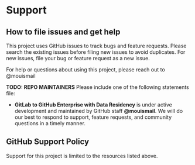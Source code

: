 # Support 

## How to file issues and get help

This project uses GitHub issues to track bugs and feature requests. Please search the existing issues before filing new issues to avoid duplicates. For new issues, file your bug or feature request as a new issue.

For help or questions about using this project, please reach out to @mouismail

**TODO: REPO MAINTAINERS** Please include one of the following statements file:

- **GitLab to GitHub Enterprise with Data Residency** is under active development and maintained by GitHub staff **@mouismail**. We will do our best to respond to support, feature requests, and community questions in a timely manner.

## GitHub Support Policy

Support for this project is limited to the resources listed above.
